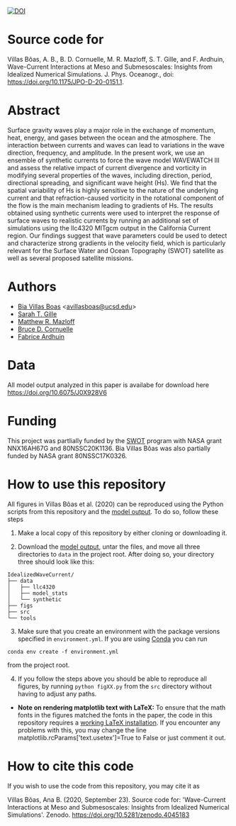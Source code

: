 

[![DOI](https://zenodo.org/badge/DOI/10.5281/zenodo.4045184.svg)](https://doi.org/10.5281/zenodo.4045184)

# Source code for 
Villas Bôas, A. B., B. D. Cornuelle, M. R. Mazloff, S. T. Gille, and F. Ardhuin, Wave-Current Interactions at Meso and Submesoscales: Insights from Idealized Numerical Simulations. J. Phys. Oceanogr., doi: https://doi.org/10.1175/JPO-D-20-0151.1. 

# Abstract
Surface gravity waves play a major role in the exchange of momentum, heat, energy, and gases between the ocean and the atmosphere. The interaction between currents and waves can lead to variations in the wave direction, frequency, and amplitude. In the present work, we use an ensemble of synthetic currents to force the wave model WAVEWATCH III and assess the relative impact of current divergence and vorticity in modifying several properties of the waves, including direction, period, directional spreading, and significant wave height (Hs). We find that the spatial variability of Hs is highly sensitive to the nature of the underlying current and that refraction-caused vorticity in the rotational component of the flow is the main mechanism leading to gradients of Hs. The results obtained using synthetic currents were used to interpret the response of surface waves to realistic currents by running an additional set of simulations using the llc4320 MITgcm output in the California Current region. Our findings suggest that wave parameters could be used to detect and characterize strong gradients in the velocity field, which is particularly relevant for the Surface Water and Ocean Topography (SWOT) satellite as well as several proposed satellite missions.
# Authors
* [Bia Villas Boas](https://biavillasboas.github.io/) <<avillasboas@ucsd.edu>>
* [Sarah T. Gille](http://www-pord.ucsd.edu/~sgille/)
* [Matthew R. Mazloff](http://scrippsscholars.ucsd.edu/mmazloff)
* [Bruce D. Cornuelle](http://scrippsscholars.ucsd.edu/bcornuelle)
* [Fabrice Ardhuin](https://annuaire.ifremer.fr/cv/16811/en/)

# Data
All model output analyzed in this paper is availabe for download here https://doi.org/10.6075/J0X928V6

# Funding
This project was partlially funded by the [SWOT](https://swot.jpl.nasa.gov/) program with NASA grant NNX16AH67G and 80NSSC20K1136.
Bia Villas Bôas was also partially funded by NASA grant 80NSSC17K0326.

# How to use this repository

All figures in Villas Bôas et al. (2020) can be reproduced using the Python scripts from this repository and the [model output](https://library.ucsd.edu/dc/collection/bb6217292w). To do so, follow these steps

1. Make a local copy of this repository by either cloning or downloading it.

2. Download the [model output](https://library.ucsd.edu/dc/collection/bb6217292w), untar the files, and move all three directories to `data` in the project root. After doing so, your directory three should look like this:

```
IdealizedWaveCurrent/
├── data
│   ├── llc4320
│   ├── model_stats
│   └── synthetic
├── figs
├── src
└── tools
```
3. Make sure that you create an environment with the package versions specified in `environment.yml`. If you are using [Conda](https://docs.conda.io/en/latest/) you can run 

`conda env create -f environment.yml`

from the project root.

4. If you follow the steps above you should be able to reproduce all figures, by running `python figXX.py` from the `src` directory without having to adjust any paths.

* **Note on rendering matplotlib text with LaTeX:** To ensure that the math fonts in the figures matched the fonts in the paper, the code in this repository requires a [working LaTeX installation](https://matplotlib.org/3.1.0/tutorials/text/usetex.html). If you encounter any problems with this, you may change the line matplotlib.rcParams['text.usetex']=True  to False or just comment it out. 

# How to cite this code

If you wish to use the code from this repository, you may cite it as 

Villas Bôas, Ana B. (2020, September 23). Source code for: 'Wave-Current Interactions at Meso and Submesoscales: Insights from Idealized Numerical Simulations'. Zenodo. https://doi.org/10.5281/zenodo.4045183
